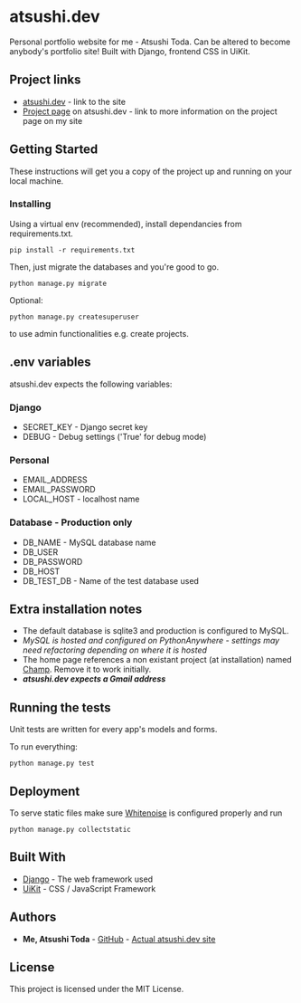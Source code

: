 # atsushi.dev

Personal portfolio website for me - Atsushi Toda. Can be altered to become anybody's portfolio site! Built with Django, frontend CSS in UiKit.

## Project links
* [atsushi.dev](https://www.atsushi.dev) - link to the site
* [Project page](https://www.atsushi.dev/work/atsushidev/) on atsushi.dev - link to more information on the project page on my site

## Getting Started

These instructions will get you a copy of the project up and running on your local machine.

### Installing

Using a virtual env (recommended), install dependancies from requirements.txt.

```
pip install -r requirements.txt
```
Then, just migrate the databases and you're good to go.
```
python manage.py migrate
```
Optional:
```
python manage.py createsuperuser
```

to use admin functionalities e.g. create projects.

## .env variables
atsushi.dev expects the following variables:

### Django
* SECRET_KEY - Django secret key
* DEBUG - Debug settings ('True' for debug mode)

### Personal
* EMAIL_ADDRESS
* EMAIL_PASSWORD
* LOCAL_HOST - localhost name

### Database - Production only
* DB_NAME - MySQL database name
* DB_USER
* DB_PASSWORD
* DB_HOST
* DB_TEST_DB - Name of the test database used


## Extra installation notes
* The default database is sqlite3 and production is configured to MySQL.
* *MySQL is hosted and configured on PythonAnywhere - settings may need refactoring depending on where it is hosted*
* The home page references a non existant project (at installation) named [Champ](https://champ.atsushi.dev/). Remove it to work initially.
* ***atsushi.dev expects a Gmail address***

## Running the tests

Unit tests are written for every app's models and forms.

To run everything:
```
python manage.py test
```

## Deployment

To serve static files make sure [Whitenoise](http://whitenoise.evans.io/en/stable/django.html) is configured properly and run
```
python manage.py collectstatic
```

## Built With

* [Django](https://docs.djangoproject.com/en/2.2/) - The web framework used
* [UiKit](https://getuikit.com/docs/introduction) - CSS / JavaScript Framework

## Authors

* **Me, Atsushi Toda** - [GitHub](https://github.com/broadsinatlanta) - [Actual atsushi.dev site](https://www.atsushi.dev)

## License

This project is licensed under the MIT License.
